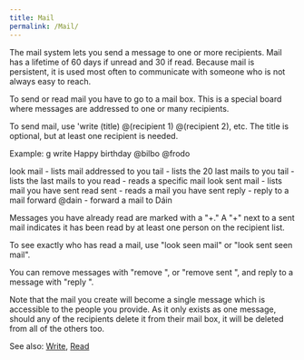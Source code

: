 ```yaml
---
title: Mail
permalink: /Mail/
---
```


The mail system lets you send a message to one or more recipients. Mail
has a lifetime of 60 days if unread and 30 if read. Because mail is
persistent, it is used most often to communicate with someone who is not
always easy to reach.

To send or read mail you have to go to a mail box. This is a special
board where messages are addressed to one or many recipients.

To send mail, use 'write (title) @(recipient 1) @(recipient 2), etc. The
title is optional, but at least one recipient is needed.

Example: <nowiki>g write Happy birthday @bilbo @frodo

look mail - lists mail addressed to you tail - lists the 20 last mails
to you tail <number> - lists the <number> last mails to you read
<number> - reads a specific mail look sent mail - lists mail you have
sent read sent <number> - reads a mail you have sent reply <number> -
reply to a mail forward <number> @dain - forward a mail to Dáin

</pre>

Messages you have already read are marked with a "+." A "+" next to a
sent mail indicates it has been read by at least one person on the
recipient list.

To see exactly who has read a mail, use "look seen mail" or "look sent
seen mail".

You can remove messages with "remove <number>", or "remove sent
<number>", and reply to a message with "reply <number>
<optional title>".

Note that the mail you create will become a single message which is
accessible to the people you provide. As it only exists as one message,
should any of the recipients delete it from their mail box, it will be
deleted from all of the others too.

See also: [Write](Write "wikilink"), [Read](Read "wikilink")